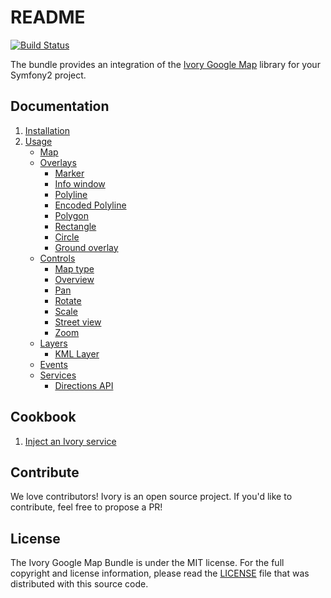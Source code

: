 # README

[![Build Status](https://secure.travis-ci.org/egeloen/IvoryGoogleMapBundle.png)](http://travis-ci.org/egeloen/IvoryGoogleMapBundle)

The bundle provides an integration of the [Ivory Google Map](https://github.com/egeloen/ivory-google-map) library for
your Symfony2 project.

## Documentation

 1. [Installation](http://github.com/egeloen/IvoryGoogleMapBundle/blob/master/Resources/doc/installation.md)
 2. [Usage](http://github.com/egeloen/IvoryGoogleMapBundle/blob/master/Resources/doc/usage.md)
    - [Map](http://github.com/egeloen/IvoryGoogleMapBundle/blob/master/Resources/doc/usage/map.md)
    - [Overlays](http://github.com/egeloen/IvoryGoogleMapBundle/blob/master/Resources/doc/usage/overlays/index.md)
       - [Marker](http://github.com/egeloen/IvoryGoogleMapBundle/blob/master/Resources/doc/usage/overlays/marker.md)
       - [Info window](http://github.com/egeloen/IvoryGoogleMapBundle/blob/master/Resources/doc/usage/overlays/info_window.md)
       - [Polyline](http://github.com/egeloen/IvoryGoogleMapBundle/blob/master/Resources/doc/usage/overlays/polyline.md)
       - [Encoded Polyline](http://github.com/egeloen/IvoryGoogleMapBundle/blob/master/Resources/doc/usage/overlays/encoded_polyline.md)
       - [Polygon](http://github.com/egeloen/IvoryGoogleMapBundle/blob/master/Resources/doc/usage/overlays/polygon.md)
       - [Rectangle](http://github.com/egeloen/IvoryGoogleMapBundle/blob/master/Resources/doc/usage/overlays/rectangle.md)
       - [Circle](http://github.com/egeloen/IvoryGoogleMapBundle/blob/master/Resources/doc/usage/overlays/circle.md)
       - [Ground overlay](http://github.com/egeloen/IvoryGoogleMapBundle/blob/master/Resources/doc/usage/overlays/ground_overlay.md)
    - [Controls](http://github.com/egeloen/IvoryGoogleMapBundle/blob/master/Resources/doc/usage/controls/index.md)
       - [Map type](http://github.com/egeloen/IvoryGoogleMapBundle/blob/master/Resources/doc/usage/controls/map_type.md)
       - [Overview](http://github.com/egeloen/IvoryGoogleMapBundle/blob/master/Resources/doc/usage/controls/overview.md)
       - [Pan](http://github.com/egeloen/IvoryGoogleMapBundle/blob/master/Resources/doc/usage/controls/pan.md)
       - [Rotate](http://github.com/egeloen/IvoryGoogleMapBundle/blob/master/Resources/doc/usage/controls/rotate.md)
       - [Scale](http://github.com/egeloen/IvoryGoogleMapBundle/blob/master/Resources/doc/usage/controls/scale.md)
       - [Street view](http://github.com/egeloen/IvoryGoogleMapBundle/blob/master/Resources/doc/usage/controls/street_view.md)
       - [Zoom](http://github.com/egeloen/IvoryGoogleMapBundle/blob/master/Resources/doc/usage/controls/zoom.md)
    - [Layers](http://github.com/egeloen/IvoryGoogleMapBundle/blob/master/Resources/doc/usage/layers/index.md)
       - [KML Layer](http://github.com/egeloen/IvoryGoogleMapBundle/blob/master/Resources/doc/usage/layers/kml_layer.md)
    - [Events](http://github.com/egeloen/IvoryGoogleMapBundle/blob/master/Resources/doc/usage/events.md)
    - [Services](http://github.com/egeloen/IvoryGoogleMapBundle/blob/master/Resources/doc/usage/services/index.md)
       - [Directions API](http://github.com/egeloen/IvoryGoogleMapBundle/blob/master/Resources/doc/usage/services/directions/directions.md)

## Cookbook

  1. [Inject an Ivory service](http://github.com/egeloen/IvoryGoogleMapBundle/blob/master/Resources/doc/cookbook/dependency_injection.md)

## Contribute

We love contributors! Ivory is an open source project. If you'd like to contribute, feel free to propose a PR!

## License

The Ivory Google Map Bundle is under the MIT license. For the full copyright and license information, please read the
[LICENSE](https://github.com/egeloen/IvoryGoogleMapBundle/blob/master/LICENSE) file that was distributed with this
source code.
